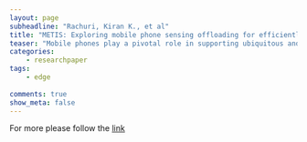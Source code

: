 ```yaml
---
layout: page
subheadline: "Rachuri, Kiran K., et al"
title: "METIS: Exploring mobile phone sensing offloading for efficiently supporting social sensing applications"
teaser: "Mobile phones play a pivotal role in supporting ubiquitous and unobtrusive sensing of human activities. However, maintaining a highly accurate record of a user's behavior throughout the day imposes significant energy demands on the phone's battery. In this paper, we present the design, implementation, and evaluation of METIS: an adaptive mobile sensing platform that efficiently supports social sensing applications. The platform implements a novel sensor task distribution scheme that dynamically decides whether to perform sensing on the phone or in the infrastructure, considering the energy consumption, accuracy, and mobility patterns of the user. By comparing the sensing distribution scheme with sensing performed solely on the phone or exclusively on the fixed remote sensors, we show, through benchmarks using real traces, that the opportunistic sensing distribution achieves over 60% and 40% energy savings, respectively. This is confirmed through a real world deployment in an office environment for over a month: we developed a social application over our frameworks, that is able to infer the collaborations and meetings of the users. In this setting the system preserves over 35% more battery life over pure phone sensing."
categories:
    - researchpaper  
tags:
    - edge
      
comments: true
show_meta: false
---
```




For more please follow the [link](http://ieeexplore.ieee.org/xpls/abs_all.jsp?arnumber=6526718)